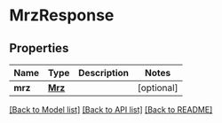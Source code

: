 # MrzResponse

## Properties
Name | Type | Description | Notes
------------ | ------------- | ------------- | -------------
**mrz** | [**Mrz**](Mrz.md) |  | [optional] 

[[Back to Model list]](../README.md#documentation-for-models) [[Back to API list]](../README.md#documentation-for-api-endpoints) [[Back to README]](../README.md)


